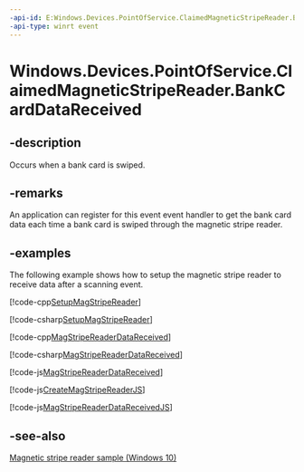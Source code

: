 ```yaml
---
-api-id: E:Windows.Devices.PointOfService.ClaimedMagneticStripeReader.BankCardDataReceived
-api-type: winrt event
---
```


<!-- Event syntax
public event Windows.Foundation.TypedEventHandler BankCardDataReceived<Windows.Devices.PointOfService.ClaimedMagneticStripeReader,  Windows.Devices.PointOfService.MagneticStripeReaderBankCardDataReceivedEventArgs>
-->

# Windows.Devices.PointOfService.ClaimedMagneticStripeReader.BankCardDataReceived

## -description
Occurs when a bank card is swiped.

## -remarks
An application can register for this event event handler to get the bank card data each time a bank card is swiped through the magnetic stripe reader.

## -examples
The following example shows how to setup the magnetic stripe reader to receive data after a scanning event.



[!code-cpp[SetupMagStripeReader](../windows.devices.pointofservice/code/MagneticStripeReader/cpp/Scenario1.xaml.cpp#SnippetSetupMagStripeReader)]

[!code-csharp[SetupMagStripeReader](../windows.devices.pointofservice/code/MagneticStripeReader/cs/Scenario1.xaml.cs#SnippetSetupMagStripeReader)]



[!code-cpp[MagStripeReaderDataReceived](../windows.devices.pointofservice/code/MagneticStripeReader/cpp/Scenario1.xaml.cpp#SnippetMagStripeReaderDataReceived)]

[!code-csharp[MagStripeReaderDataReceived](../windows.devices.pointofservice/code/MagneticStripeReader/cs/Scenario1.xaml.cs#SnippetMagStripeReaderDataReceived)]

[!code-js[MagStripeReaderDataReceived](../windows.devices.pointofservice/code/MagneticStripeReader/js/scenario1.js#SnippetMagStripeReaderDataReceived)]



[!code-js[CreateMagStripeReaderJS](../windows.devices.pointofservice/code/MagneticStripeReader/js/scenario1.js#SnippetCreateMagStripeReaderJS)]



[!code-js[MagStripeReaderDataReceivedJS](../windows.devices.pointofservice/code/MagneticStripeReader/js/scenario1.js#SnippetMagStripeReaderDataReceivedJS)]

## -see-also
[Magnetic stripe reader sample (Windows 10)](http://go.microsoft.com/fwlink/p/?LinkId=620017)
